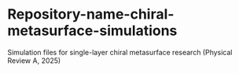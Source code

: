 # Repository-name-chiral-metasurface-simulations
Simulation files for single-layer chiral metasurface research (Physical Review A, 2025)
